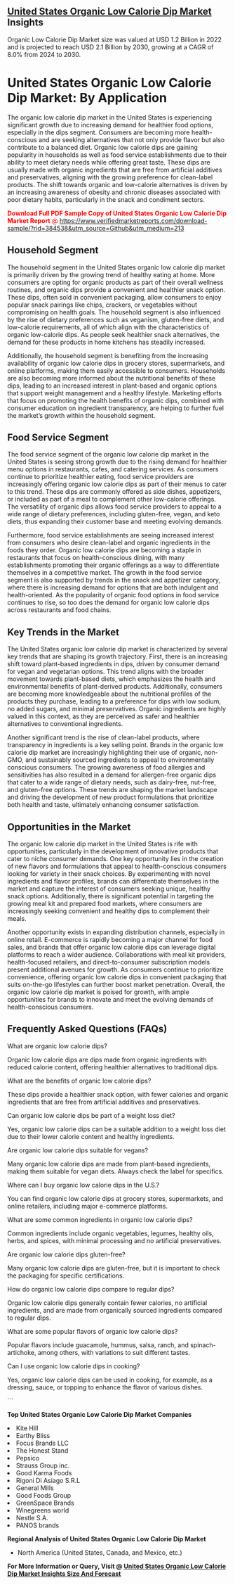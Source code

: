 <h2><a href="https://www.verifiedmarketreports.com/download-sample/?rid=384538&amp;utm_source=Github&amp;utm_medium=213" target="_blank">United States Organic Low Calorie Dip Market</a> Insights</h2><p>Organic Low Calorie Dip Market size was valued at USD 1.2 Billion in 2022 and is projected to reach USD 2.1 Billion by 2030, growing at a CAGR of 8.0% from 2024 to 2030.</p><p><h1>United States Organic Low Calorie Dip Market: By Application</h1><p>The organic low calorie dip market in the United States is experiencing significant growth due to increasing demand for healthier food options, especially in the dips segment. Consumers are becoming more health-conscious and are seeking alternatives that not only provide flavor but also contribute to a balanced diet. Organic low calorie dips are gaining popularity in households as well as food service establishments due to their ability to meet dietary needs while offering great taste. These dips are usually made with organic ingredients that are free from artificial additives and preservatives, aligning with the growing preference for clean-label products. The shift towards organic and low-calorie alternatives is driven by an increasing awareness of obesity and chronic diseases associated with poor dietary habits, particularly in the snack and condiment sectors.<p><span class=""><span style="color: #ff0000;"><strong>Download Full PDF Sample Copy of United States Organic Low Calorie Dip Market Report</strong> @ </span><a href="https://www.verifiedmarketreports.com/download-sample/?rid=384538&amp;utm_source=Github&amp;utm_medium=213" target="_blank">https://www.verifiedmarketreports.com/download-sample/?rid=384538&amp;utm_source=Github&amp;utm_medium=213</a></span></p></p><h2>Household Segment</h2><p>The household segment in the United States organic low calorie dip market is primarily driven by the growing trend of healthy eating at home. More consumers are opting for organic products as part of their overall wellness routines, and organic dips provide a convenient and healthier snack option. These dips, often sold in convenient packaging, allow consumers to enjoy popular snack pairings like chips, crackers, or vegetables without compromising on health goals. The household segment is also influenced by the rise of dietary preferences such as veganism, gluten-free diets, and low-calorie requirements, all of which align with the characteristics of organic low-calorie dips. As people seek healthier snack alternatives, the demand for these products in home kitchens has steadily increased.<p>Additionally, the household segment is benefiting from the increasing availability of organic low calorie dips in grocery stores, supermarkets, and online platforms, making them easily accessible to consumers. Households are also becoming more informed about the nutritional benefits of these dips, leading to an increased interest in plant-based and organic options that support weight management and a healthy lifestyle. Marketing efforts that focus on promoting the health benefits of organic dips, combined with consumer education on ingredient transparency, are helping to further fuel the market’s growth within the household segment.</p><h2>Food Service Segment</h2><p>The food service segment of the organic low calorie dip market in the United States is seeing strong growth due to the rising demand for healthier menu options in restaurants, cafes, and catering services. As consumers continue to prioritize healthier eating, food service providers are increasingly offering organic low calorie dips as part of their menus to cater to this trend. These dips are commonly offered as side dishes, appetizers, or included as part of a meal to complement other low-calorie offerings. The versatility of organic dips allows food service providers to appeal to a wide range of dietary preferences, including gluten-free, vegan, and keto diets, thus expanding their customer base and meeting evolving demands.<p>Furthermore, food service establishments are seeing increased interest from consumers who desire clean-label and organic ingredients in the foods they order. Organic low calorie dips are becoming a staple in restaurants that focus on health-conscious dining, with many establishments promoting their organic offerings as a way to differentiate themselves in a competitive market. The growth in the food service segment is also supported by trends in the snack and appetizer category, where there is increasing demand for options that are both indulgent and health-oriented. As the popularity of organic food options in food service continues to rise, so too does the demand for organic low calorie dips across restaurants and food chains.</p><h2>Key Trends in the Market</h2><p>The United States organic low calorie dip market is characterized by several key trends that are shaping its growth trajectory. First, there is an increasing shift toward plant-based ingredients in dips, driven by consumer demand for vegan and vegetarian options. This trend aligns with the broader movement towards plant-based diets, which emphasizes the health and environmental benefits of plant-derived products. Additionally, consumers are becoming more knowledgeable about the nutritional profiles of the products they purchase, leading to a preference for dips with low sodium, no added sugars, and minimal preservatives. Organic ingredients are highly valued in this context, as they are perceived as safer and healthier alternatives to conventional ingredients.<p>Another significant trend is the rise of clean-label products, where transparency in ingredients is a key selling point. Brands in the organic low calorie dip market are increasingly highlighting their use of organic, non-GMO, and sustainably sourced ingredients to appeal to environmentally conscious consumers. The growing awareness of food allergies and sensitivities has also resulted in a demand for allergen-free organic dips that cater to a wide range of dietary needs, such as dairy-free, nut-free, and gluten-free options. These trends are shaping the market landscape and driving the development of new product formulations that prioritize both health and taste, ultimately enhancing consumer satisfaction.</p><h2>Opportunities in the Market</h2><p>The organic low calorie dip market in the United States is rife with opportunities, particularly in the development of innovative products that cater to niche consumer demands. One key opportunity lies in the creation of new flavors and formulations that appeal to health-conscious consumers looking for variety in their snack choices. By experimenting with novel ingredients and flavor profiles, brands can differentiate themselves in the market and capture the interest of consumers seeking unique, healthy snack options. Additionally, there is significant potential in targeting the growing meal kit and prepared food markets, where consumers are increasingly seeking convenient and healthy dips to complement their meals.<p>Another opportunity exists in expanding distribution channels, especially in online retail. E-commerce is rapidly becoming a major channel for food sales, and brands that offer organic low calorie dips can leverage digital platforms to reach a wider audience. Collaborations with meal kit providers, health-focused retailers, and direct-to-consumer subscription models present additional avenues for growth. As consumers continue to prioritize convenience, offering organic low calorie dips in convenient packaging that suits on-the-go lifestyles can further boost market penetration. Overall, the organic low calorie dip market is poised for growth, with ample opportunities for brands to innovate and meet the evolving demands of health-conscious consumers.</p><h2>Frequently Asked Questions (FAQs)</h2><p>What are organic low calorie dips?</p><p>Organic low calorie dips are dips made from organic ingredients with reduced calorie content, offering healthier alternatives to traditional dips.</p><p>What are the benefits of organic low calorie dips?</p><p>These dips provide a healthier snack option, with fewer calories and organic ingredients that are free from artificial additives and preservatives.</p><p>Can organic low calorie dips be part of a weight loss diet?</p><p>Yes, organic low calorie dips can be a suitable addition to a weight loss diet due to their lower calorie content and healthy ingredients.</p><p>Are organic low calorie dips suitable for vegans?</p><p>Many organic low calorie dips are made from plant-based ingredients, making them suitable for vegan diets. Always check the label for specifics.</p><p>Where can I buy organic low calorie dips in the U.S.?</p><p>You can find organic low calorie dips at grocery stores, supermarkets, and online retailers, including major e-commerce platforms.</p><p>What are some common ingredients in organic low calorie dips?</p><p>Common ingredients include organic vegetables, legumes, healthy oils, herbs, and spices, with minimal processing and no artificial preservatives.</p><p>Are organic low calorie dips gluten-free?</p><p>Many organic low calorie dips are gluten-free, but it is important to check the packaging for specific certifications.</p><p>How do organic low calorie dips compare to regular dips?</p><p>Organic low calorie dips generally contain fewer calories, no artificial ingredients, and are made from organically sourced ingredients compared to regular dips.</p><p>What are some popular flavors of organic low calorie dips?</p><p>Popular flavors include guacamole, hummus, salsa, ranch, and spinach-artichoke, among others, with variations to suit different tastes.</p><p>Can I use organic low calorie dips in cooking?</p><p>Yes, organic low calorie dips can be used in cooking, for example, as a dressing, sauce, or topping to enhance the flavor of various dishes.</p>```</p><p><strong>Top United States Organic Low Calorie Dip Market Companies</strong></p><div data-test-id=""><p><li>Kite Hill</li><li> Earthy Bliss</li><li> Focus Brands LLC</li><li> The Honest Stand</li><li> Pepsico</li><li> Strauss Group inc.</li><li> Good Karma Foods</li><li> Rigoni Di Asiago S.R.L</li><li> General Mills</li><li> Good Foods Group</li><li> GreenSpace Brands</li><li> Winegreens world</li><li> Nestle S.A.</li><li> PANOS brands</li></p><div><strong>Regional Analysis of&nbsp;United States Organic Low Calorie Dip Market</strong></div><ul><li dir="ltr"><p dir="ltr">North America&nbsp;(United States, Canada, and Mexico, etc.)</p></li></ul><p><strong>For More Information or Query, Visit @&nbsp;</strong><strong><a href="https://www.verifiedmarketreports.com/product/organic-low-calorie-dip-market/?utm_source=Github&amp;utm_medium=213" target="_blank">United States Organic Low Calorie Dip Market Insights Size And Forecast</a></strong></p></div>
